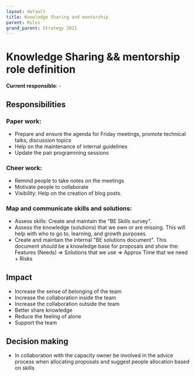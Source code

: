 ```yaml
---
layout: default
title: Knowledge Sharing and mentorship
parent: Roles
grand_parent: Strategy 2021
---
```


# Knowledge Sharing && mentorship role definition

**Current responsible**: -

## Responsibilities

### Paper work:
-  Prepare and ensure the agenda for Friday meetings, promote technical talks, discussion topics
-  Help on the maintenance of internal guidelines
-  Update the pair programming sessions

### Cheer work:
-  Remind people to take notes on the meetings
-  Motivate people to collaborate
-  Visibility: Help on the creation of blog posts.

### Map and communicate skills and solutions: 
-  Assess skills: Create and maintain the "BE Skills survey". 
-  Assess the knowledge (solutions) that we own or are missing. This will help with who to go to, learning, and growth purposes.
-  Create and maintain the internal "BE solutions document". This document should be a knowledge base for proposals and show the: Features (Needs) ⇒ Solutions that we use ⇒ Approx Time that we need + Risks


## Impact
-  Increase the sense of belonging of the team
-  Increase the collaboration inside the team
-  Increase the collaboration outside the team
-  Better share knowledge
-  Reduce the feeling of alone
-  Support the team

## Decision making
-  In collaboration with the capacity owner be involved in the advice process when allocating proposals and suggest people allocation based on skills
